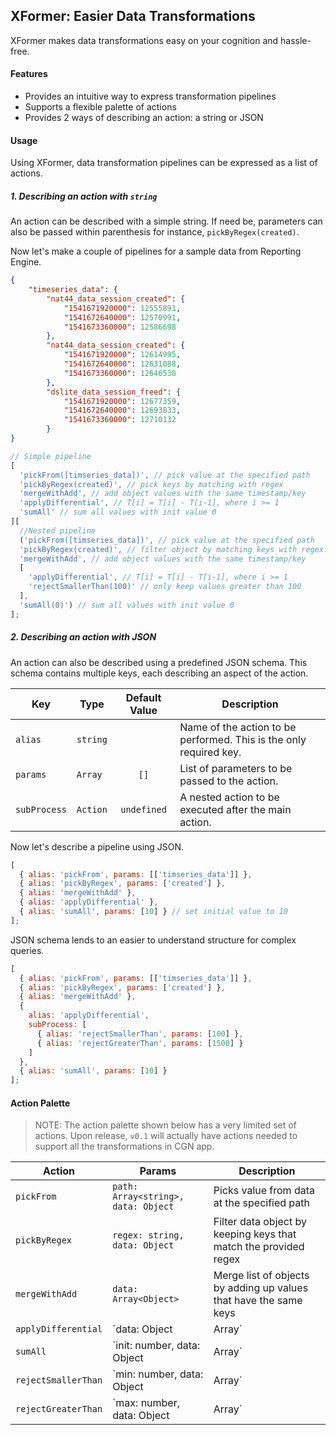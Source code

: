## XFormer: Easier Data Transformations

XFormer makes data transformations easy on your cognition and hassle-free.

#### Features

- Provides an intuitive way to express transformation pipelines
- Supports a flexible palette of actions
- Provides 2 ways of describing an action: a string or JSON

#### Usage

Using XFormer, data transformation pipelines can be expressed as a list of actions.

##### 1. Describing an action with `string`

An action can be described with a simple string. If need be, parameters can also be passed within parenthesis for instance, `pickByRegex(created)`.

Now let's make a couple of pipelines for a sample data from Reporting Engine.

```json
{
	"timeseries_data": {
		"nat44_data_session_created": {
			"1541671920000": 12555891,
			"1541672640000": 12570991,
			"1541673360000": 12586698
		},
		"nat44_data_session_created": {
			"1541671920000": 12614995,
			"1541672640000": 12631088,
			"1541673360000": 12646538
		},
		"dslite_data_session_freed": {
			"1541671920000": 12677359,
			"1541672640000": 12693833,
			"1541673360000": 12710132
		}
}
```

```javascript
// Simple pipeline
[
  'pickFrom([timseries_data])', // pick value at the specified path
  'pickByRegex(created)', // pick keys by matching with regex
  'mergeWithAdd', // add object values with the same timestamp/key
  'applyDifferential', // T[i] = T[i] - T[i-1], where i >= 1
  'sumAll' // sum all values with init value 0
][
  //Nested pipeline
  ('pickFrom([timseries_data])', // pick value at the specified path
  'pickByRegex(created)', // filter object by matching keys with regex
  'mergeWithAdd', // add object values with the same timestamp/key
  [
    'applyDifferential', // T[i] = T[i] - T[i-1], where i >= 1
    'rejectSmallerThan(100)' // only keep values greater than 100
  ],
  'sumAll(0)') // sum all values with init value 0
];
```

##### 2. Describing an action with JSON

An action can also be described using a predefined JSON schema. This schema contains multiple keys, each describing an aspect of the action.

| Key          | Type     | Default Value | Description                                                        |
| ------------ | -------- | :-----------: | ------------------------------------------------------------------ |
| `alias`      | `string` |               | Name of the action to be performed. This is the only required key. |
| `params`     | `Array`  |     `[]`      | List of parameters to be passed to the action.                     |
| `subProcess` | `Action` |  `undefined`  | A nested action to be executed after the main action.              |

Now let's describe a pipeline using JSON.

```javascript
[
  { alias: 'pickFrom', params: [['timseries_data']] },
  { alias: 'pickByRegex', params: ['created'] },
  { alias: 'mergeWithAdd' },
  { alias: 'applyDifferential' },
  { alias: 'sumAll', params: [10] } // set initial value to 10
];
```

JSON schema lends to an easier to understand structure for complex queries.

```javascript
[
  { alias: 'pickFrom', params: [['timseries_data']] },
  { alias: 'pickByRegex', params: ['created'] },
  { alias: 'mergeWithAdd' },
  {
    alias: 'applyDifferential',
    subProcess: [
      { alias: 'rejectSmallerThan', params: [100] },
      { alias: 'rejectGreaterThan', params: [1500] }
    ]
  },
  { alias: 'sumAll', params: [10] }
];
```

#### Action Palette

> NOTE: The action palette shown below has a very limited set of actions. Upon release, `v0.1` will actually have actions needed to support all the transformations in CGN app.

| Action              | Params                              | Description                                                                                                                                                         |
| ------------------- | ----------------------------------- | ------------------------------------------------------------------------------------------------------------------------------------------------------------------- |
| `pickFrom`          | `path: Array<string>, data: Object` | Picks value from data at the specified path                                                                                                                         |
| `pickByRegex`       | `regex: string, data: Object`       | Filter data object by keeping keys that match the provided regex                                                                                                    |
| `mergeWithAdd`      | `data: Array<Object>`               | Merge list of objects by adding up values that have the same keys                                                                                                   |
| `applyDifferential` | `data: Object|Array`                | Subtracts current item from the previous iteratively                                                                                                                |
| `sumAll`            | `init: number, data: Object|Array`  | Adds all values in a list or object with the initial value being `0`, if not provided. If a value in the list of object is not a number, it will considered as `0`. |
| `rejectSmallerThan` | `min: number, data: Object|Array`   | Rejects keys or items from an object or array that fall below the `min` value.                                                                                      |
| `rejectGreaterThan` | `max: number, data: Object|Array`   | Rejects keys or items from an object or array that are greater than the provided `max` value.                                                                       |

